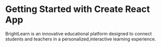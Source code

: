 # Getting Started with Create React App

BrightLearn is an innovative educational platform designed to connect students and teachers in a personalized,interactive learning experience.